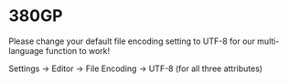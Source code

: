 # 380GP
Please change your default file encoding setting to UTF-8 for our multi-language function to work!

Settings -> Editor -> File Encoding -> UTF-8 (for all three attributes)

